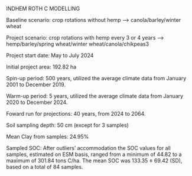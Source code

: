 INDHEM
ROTH C MODELLING

Baseline scenario: crop rotations without hemp --> canola/barley/winter wheat

Project scenario: crop rotations with hemp every 3 or 4 years --> hemp/barley/spring wheat/winter wheat/canola/chikpeas3

Project start date:	May to July 2024

Initial project area:	192.82 ha


Spin-up period: 500 years, utilized the average climate data from January 2001 to December 2019. 

Warm-up period: 5 years, utilized the average climate data from January 2020 to December 2024. 

Foward run for projections: 40 years, from 2024 to 2064.


Soil sampling depth:	50 cm (except for 3 samples)

Mean Clay from samples:	24.95%

Sampled SOC: After outliers’ accommodation the SOC values for all samples, estimated on ESM basis, ranged from a minimum of 44.82 to a maximum of 301.84 tons C/ha. The mean SOC was 133.35 ± 69.42 (SD), based on a total of 84 samples.
